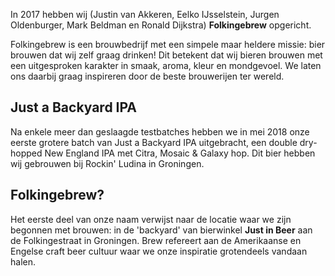 In 2017 hebben wij (Justin van Akkeren, Eelko IJsselstein, Jurgen Oldenburger, Mark Beldman en Ronald Dijkstra) __Folkingebrew__ opgericht.

Folkingebrew is een brouwbedrijf met een simpele maar heldere missie: bier brouwen dat wij zelf graag drinken!
Dit betekent dat wij bieren brouwen met een uitgesproken karakter in smaak, aroma, kleur en mondgevoel. We laten ons daarbij graag inspireren door de beste brouwerijen ter wereld.

## Just a Backyard IPA
Na enkele meer dan geslaagde testbatches hebben we in mei 2018 onze eerste grotere batch van Just a Backyard IPA uitgebracht, een double dry-hopped New England IPA met Citra, Mosaic & Galaxy hop. Dit bier hebben wij gebrouwen bij Rockin' Ludina in Groningen.

## Folkingebrew?
Het eerste deel van onze naam verwijst naar de locatie waar we zijn begonnen met brouwen: in de 'backyard' van bierwinkel __Just in Beer__ aan de Folkingestraat in Groningen. Brew refereert aan de Amerikaanse en Engelse craft beer cultuur waar we onze inspiratie grotendeels vandaan halen.
